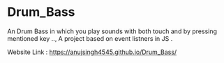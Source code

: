 # Drum_Bass
An Drum Bass in which you play sounds with both touch and by pressing mentioned key .., A project based on event listners in JS . 

Website Link : https://anujsingh4545.github.io/Drum_Bass/

